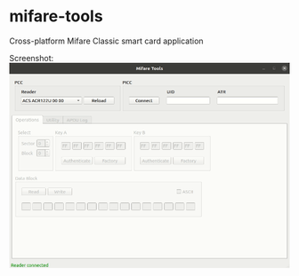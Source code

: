 # mifare-tools
Cross-platform Mifare Classic smart card application

Screenshot:
![alt text](https://github.com/fananimi/mifare-tools/blob/master/images/screencast.gif)
